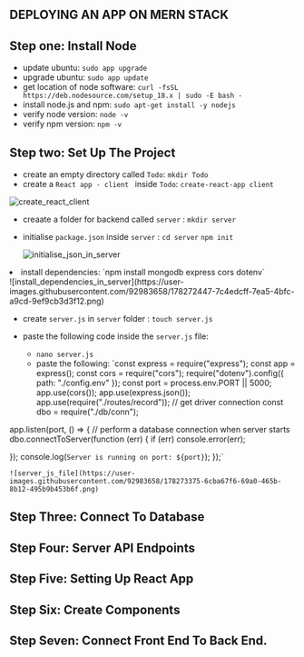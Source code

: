 ## DEPLOYING AN APP ON MERN STACK

## Step one: Install Node

  - update ubuntu: `sudo app upgrade` 
  - upgrade ubuntu: `sudo app update` 
  - get location of node software: `curl -fsSL https://deb.nodesource.com/setup_18.x | sudo -E bash -` 
  - install node.js and npm: `sudo apt-get install -y nodejs` 
  - verify node version: `node -v`
  - verify npm version: `npm -v` 
 
## Step two: Set Up The Project

  - create an empty directory called `Todo`: `mkdir Todo` 
  - create a `React app - client ` inside `Todo`: `create-react-app client` 
  
  ![create_react_client](https://user-images.githubusercontent.com/92983658/178269789-870ba7b1-d769-46a3-a082-727296084d38.png)
  
  - creaate a folder for backend called `server` : `mkdir server` 
  - initialise `package.json` inside `server` : 
       `cd server` 
       `npm init` 
    
    ![initialise_json_in_server](https://user-images.githubusercontent.com/92983658/178271884-a8d5a043-b0b1-45d2-a01b-db44cf60c275.png)
    
  <li> install dependencies: `npm install mongodb express cors dotenv` </li>
  ![install_dependencies_in_server](https://user-images.githubusercontent.com/92983658/178272447-7c4edcff-7ea5-4bfc-a9cd-9ef9cb3d3f12.png)

  - create `server.js` in `server` folder : `touch server.js` 
  - paste the following code inside the `server.js` file:
    
      - `nano server.js` 
      - paste the following:
        `const express = require("express");
const app = express();
const cors = require("cors");
require("dotenv").config({ path: "./config.env" });
const port = process.env.PORT || 5000;
app.use(cors());
app.use(express.json());
app.use(require("./routes/record"));
// get driver connection
const dbo = require("./db/conn");
 
app.listen(port, () => {
  // perform a database connection when server starts
  dbo.connectToServer(function (err) {
    if (err) console.error(err);
 
  });
  console.log(`Server is running on port: ${port}`);
        });`
    
    ![server_js_file](https://user-images.githubusercontent.com/92983658/178273375-6cba67f6-69a0-465b-8b12-495b9b453b6f.png)
    
  
## Step Three: Connect To Database
## Step Four: Server API Endpoints
## Step Five: Setting Up React App
## Step Six: Create Components
## Step Seven: Connect Front End To Back End.
